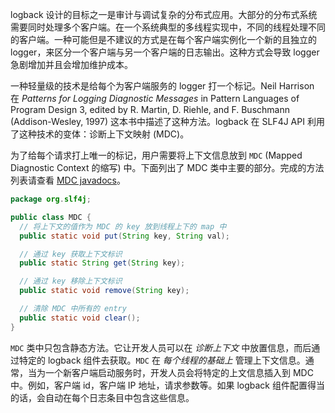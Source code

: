 logback 设计的目标之一是审计与调试复杂的分布式应用。大部分的分布式系统需要同时处理多个客户端。在一个系统典型的多线程实现中，不同的线程处理不同的客户端。一种可能但是不建议的方式是在每个客户端实例化一个新的且独立的 logger，来区分一个客户端与另一个客户端的日志输出。这种方式会导致 logger 急剧增加并且会增加维护成本。

一种轻量级的技术是给每个为客户端服务的 logger 打一个标记。Neil Harrison  在 *Patterns for Logging Diagnostic Messages* in Pattern Languages of Program Design 3, edited by R. Martin, D. Riehle, and F. Buschmann (Addison-Wesley, 1997) 这本书中描述了这种方法。logback 在 SLF4J API 利用了这种技术的变体：诊断上下文映射 (MDC)。

为了给每个请求打上唯一的标记，用户需要将上下文信息放到 `MDC` (Mapped Diagnostic Context 的缩写) 中。下面列出了 MDC 类中主要的部分。完成的方法列表请查看 [MDC javadocs](http://www.slf4j.org/api/org/slf4j/MDC.html)。

```java
package org.slf4j;

public class MDC {
  // 将上下文的值作为 MDC 的 key 放到线程上下的 map 中
  public static void put(String key, String val);

  // 通过 key 获取上下文标识
  public static String get(String key);

  // 通过 key 移除上下文标识
  public static void remove(String key);

  // 清除 MDC 中所有的 entry
  public static void clear();
}
```

`MDC` 类中只包含静态方法。它让开发人员可以在 *诊断上下文* 中放置信息，而后通过特定的 logback 组件去获取。`MDC` 在 *每个线程的基础上* 管理上下文信息。通常，当为一个新客户端启动服务时，开发人员会将特定的上文信息插入到 MDC 中。例如，客户端 id，客户端 IP 地址，请求参数等。如果 logback 组件配置得当的话，会自动在每个日志条目中包含这些信息。